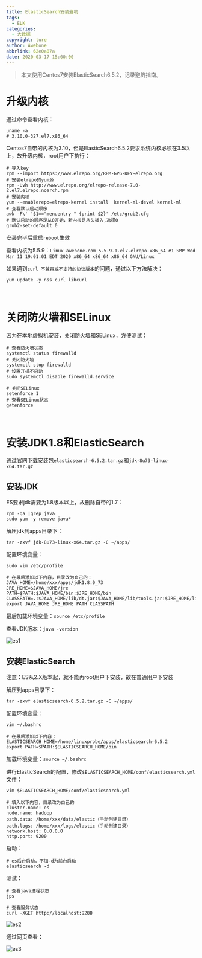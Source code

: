 ```yaml
---
title: ElasticSearch安装避坑
tags:
  - ELK
categories:
  - 大数据
copyright: ture
author: Awebone
abbrlink: 62e0a87a
date: 2020-03-17 15:00:00
---
```


> 本文使用Centos7安装ElasticSearch6.5.2，记录避坑指南。



# 升级内核

通过命令查看内核：

```shell
uname -a
# 3.10.0-327.el7.x86_64
```



Centos7自带的内核为3.10，但是ElasticSearch6.5.2要求系统内核必须在3.5以上，故升级内核，root用户下执行：

```shell
# 导入key
rpm --import https://www.elrepo.org/RPM-GPG-KEY-elrepo.org  
# 安装elrepo的yum源
rpm -Uvh http://www.elrepo.org/elrepo-release-7.0-2.el7.elrepo.noarch.rpm
# 安装内核
yum --enablerepo=elrepo-kernel install  kernel-ml-devel kernel-ml
# 查看默认启动顺序
awk -F\' '$1=="menuentry " {print $2}' /etc/grub2.cfg
# 默认启动的顺序是从0开始，新内核是从头插入,选择0
grub2-set-default 0 
```



安装完毕后重启`reboot`生效

查看内核为5.5.9：`Linux awebone.com 5.5.9-1.el7.elrepo.x86_64 #1 SMP Wed Mar 11 19:01:01 EDT 2020 x86_64 x86_64 x86_64 GNU/Linux`

如果遇到`curl 不兼容或不支持的协议版本`的问题，通过以下方法解决：

```shell
yum update -y nss curl libcurl
```

<!-- more -->

<br />



# 关闭防火墙和SELinux

因为在本地虚拟机安装，关闭防火墙和SELinux，方便测试：

```shell
# 查看防火墙状态
systemctl status firewalld
# 关闭防火墙
systemctl stop firewalld
# 设置开机不启动
sudo systemctl disable firewalld.service

# 关闭SELinux
setenforce 1
# 查看SELinux状态
getenforce
```

<br />



# 安装JDK1.8和ElasticSearch

通过官网下载安装包`elasticsearch-6.5.2.tar.gz`和`jdk-8u73-linux-x64.tar.gz`

## 安装JDK

ES要求jdk需要为1.8版本以上，故删除自带的1.7：

```shell
rpm -qa |grep java
sudo yum -y remove java*
```

解压jdk到apps目录下：

```shell
tar -zxvf jdk-8u73-linux-x64.tar.gz -C ~/apps/
```

配置环境变量：

```shell
sudo vim /etc/profile

# 在最后添加以下内容，目录改为自己的：
JAVA_HOME=/home/xxx/apps/jdk1.8.0_73
JRE_HOME=$JAVA_HOME/jre
PATH=$PATH:$JAVA_HOME/bin:$JRE_HOME/bin
CLASSPATH=.:$JAVA_HOME/lib/dt.jar:$JAVA_HOME/lib/tools.jar:$JRE_HOME/lib
export JAVA_HOME JRE_HOME PATH CLASSPATH
```

最后加载环境变量：`source /etc/profile`

查看JDK版本：`java -version`

![es1](/images/es/es1.png)



## 安装ElasticSearch

注意：ES从2.X版本起，就不能再root用户下安装，故在普通用户下安装

解压到apps目录下：

```shell
tar -zxvf elasticsearch-6.5.2.tar.gz -C ~/apps/
```

配置环境变量：

```shell
vim ~/.bashrc 

# 在最后添加以下内容：
ELASTICSEARCH_HOME=/home/linuxprobe/apps/elasticsearch-6.5.2
export PATH=$PATH:$ELASTICSEARCH_HOME/bin
```

加载环境变量：`source ~/.bashrc `

进行ElasticSearch的配置，修改`$ELASTICSEARCH_HOME/conf/elasticsearch.yml`文件：

```shell
vim $ELASTICSEARCH_HOME/conf/elasticsearch.yml

# 填入以下内容，目录改为自己的
cluster.name: es
node.name: hadoop
path.data: /home/xxx/data/elastic（手动创建目录）
path.logs: /home/xxx/logs/elastic（手动创建目录）
network.host: 0.0.0.0
http.port: 9200
```

启动：

```shell
# es后台启动，不加-d为前台启动
elasticsearch -d
```

测试：

```shell
# 查看java进程状态
jps

# 查看服务状态
curl -XGET http://localhost:9200
```

![es2](/images/es/es2.png)

通过网页查看：

![es3](/images/es/es3.png)

